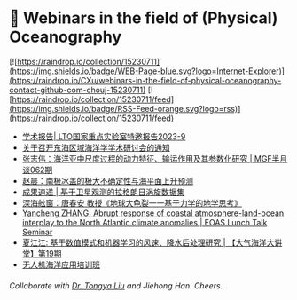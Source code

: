 # 🌊 Webinars in the field of (Physical) Oceanography

[![https://raindrop.io/collection/15230711](https://img.shields.io/badge/WEB-Page-blue.svg?logo=Internet-Explorer)](https://raindrop.io/CXu/webinars-in-the-field-of-physical-oceanography-contact-github-com-chouj-15230711) [![https://raindrop.io/collection/15230711/feed](https://img.shields.io/badge/RSS-Feed-orange.svg?logo=rss)](https://raindrop.io/collection/15230711/feed)

<!-- BLOG-POST-LIST:START -->
- [学术报告| LTO国家重点实验室特邀报告2023-9](https://mp.weixin.qq.com/s/p-fx1J5X0ppQJJkM7wIp6Q)
- [关于召开东海区域海洋学学术研讨会的通知](https://mp.weixin.qq.com/s/dZP9v4KYew8kBPWlUhXwzQ)
- [张志伟：海洋亚中尺度过程的动力特征、输运作用及其参数化研究 | MGF半月谈062期](https://mp.weixin.qq.com/s/G95Q4YCHBjL_JebNNEnq1g)
- [赵晨：南极冰盖的极大不确定性与海平面上升预测](https://mp.weixin.qq.com/s/Nv7xcRyKHNU4AvrRE9ARpg)
- [成果速递 | 基于卫星观测的拉格朗日涡旋数据集](https://mp.weixin.qq.com/s/JiRcGDI_Yb4yixOMUoSJkA)
- [深海舷窗：唐春安 教授《地球大龟裂一一基于力学的地学思考》](https://mp.weixin.qq.com/s/aX2EtKv4GGrxpQdhdn8BJQ)
- [Yancheng ZHANG: Abrupt response of coastal atmosphere-land-ocean interplay to the North Atlantic climate anomalies | EOAS Lunch Talk Seminar](https://mp.weixin.qq.com/s/keHjpXcCjHXSIFgpSaNicw)
- [夏江江: 基于数值模式和机器学习的风速、降水后处理研究 | 【大气海洋大讲堂】第19期](https://mp.weixin.qq.com/s/moc3xMoZZAPT9QjzPM31gw)
- [无人机海洋应用培训班](https://mp.weixin.qq.com/s/XHNnUs7YKDzVTB0BlOH__g)
<!-- BLOG-POST-LIST:END -->

###### Collaborate with [Dr. Tongya Liu](https://liutongya.github.io/) and Jiehong Han. Cheers.
